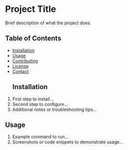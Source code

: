 # Project Title

Brief description of what the project does.
## Table of Contents
- [Installation](#installation)
- [Usage](#usage)
- [Contributing](#contributing)
- [License](#license)
- [Contact](#contact)
  ## Installation

1. First step to install...
2. Second step to configure...
3. Additional notes or troubleshooting tips...
## Usage

1. Example command to run...
2. Screenshots or code snippets to demonstrate usage...
